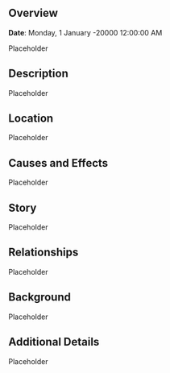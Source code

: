 ## Overview

**Date**: Monday, 1 January -20000 12:00:00 AM

Placeholder

## Description

Placeholder

## Location

Placeholder

## Causes and Effects

Placeholder

## Story

Placeholder

## Relationships

Placeholder

## Background

Placeholder

## Additional Details

Placeholder